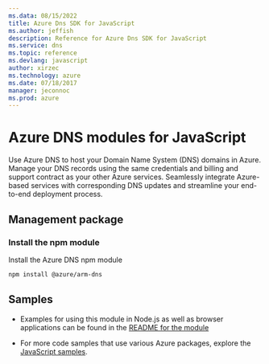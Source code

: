 ```yaml
---
ms.data: 08/15/2022
title: Azure Dns SDK for JavaScript
ms.author: jeffish
description: Reference for Azure Dns SDK for JavaScript
ms.service: dns
ms.topic: reference
ms.devlang: javascript
author: xirzec
ms.technology: azure
ms.date: 07/18/2017
manager: jeconnoc
ms.prod: azure
---
```

# Azure DNS modules for JavaScript

Use Azure DNS to host your Domain Name System (DNS) domains in Azure. Manage your DNS records using the same credentials and billing and support contract as your other Azure services. Seamlessly integrate Azure-based services with corresponding DNS updates and streamline your end-to-end deployment process.

## Management package

### Install the npm module

Install the Azure DNS npm module

```bash
npm install @azure/arm-dns
```

## Samples

* Examples for using this module in Node.js as well as browser applications can be found in the [README for the module](https://www.npmjs.com/package/@azure/arm-dns)

* For more code samples that use various Azure packages, explore the [JavaScript samples](https://docs.microsoft.com/samples/browse/?languages=javascript).